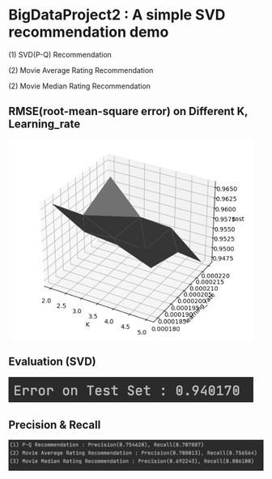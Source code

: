 # BigDataProject2 : A simple SVD recommendation demo

(1) SVD(P-Q) Recommendation

(2) Movie Average Rating Recommendation

(2) Movie Median Rating Recommendation

## RMSE(root-mean-square error) on Different K, Learning_rate
![](result/Cost_On_K_Learning_rate.png)

## Evaluation (SVD)
![](result/ErrorOnTestSet.png)

## Precision & Recall
![](result/Preicison_Recall.png)

